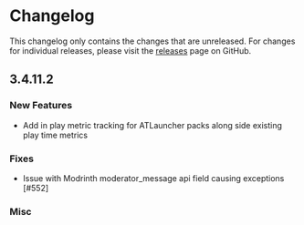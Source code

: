 # Changelog

This changelog only contains the changes that are unreleased. For changes for individual releases, please visit the
[releases](https://github.com/ATLauncher/ATLauncher/releases) page on GitHub.

## 3.4.11.2

### New Features
- Add in play metric tracking for ATLauncher packs along side existing play time metrics

### Fixes
- Issue with Modrinth moderator_message api field causing exceptions [#552]

### Misc
